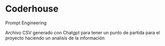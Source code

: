 # Coderhouse
Prompt Engineering

Archivo CSV generado con Chatgpt para tener un punto de partida para el proyecto haciendo un analisis de la información
